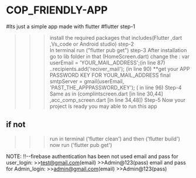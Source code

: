 # COP_FRIENDLY-APP
#Its just a simple app made with flutter 
#flutter
step-1 
  >>> install the required packages that includes(Flutter ,dart ,Vs_code or Android studio)
step-2  
  >>> In terminal run ("flutter pub get")
step-3
  >>>  After installation go to lib folder in that (HomeScreen.dart) change the :
                var userEmail = 'YOUR_MAIL_ADDRESS';(in line 87)
                ..recipients.add('reciver_mail'); (in line 90)
                **get your APP PASSWORD KEY FOR YOUR_MAIL_ADDRESS
                final smtpServer = gmail(userEmail, 'PAST_THE_APPPASSWORD_KEY'); ( in line 96)
Step-4
  >>> Same as in (complintscreen.dart [in line 30,44] ,acc_comp_screen.dart [in line 34,48])
Step-5
  >>> Now your project is ready you may able to run this app
## if not ##
  >>> run in terminal ('flutter clean') and then ('flutter build')
  now run ('flutter pub get')


NOTE:
  !!--firebase authentication has been not used 
  email and pass for user_login:
        >>test@gmail.com(email)
        >>Admin@123(pass)
  email and pass for Admin_login:
        >>admin@gmail.com(email)
        >>Admin@123(pass)